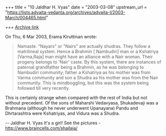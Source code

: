 +++
title = "10 Jaldhar H. Vyas"
date = "2003-03-08"
upstream_url = "https://lists.advaita-vedanta.org/archives/advaita-l/2003-March/004465.html"

+++
[Archive link](https://lists.advaita-vedanta.org/archives/advaita-l/2003-March/004465.html)

On Thu, 6 Mar 2003, Erama Kiruttinan wrote:

> Namaste.
> "Nayars" or "Nairs" are actually shudras.
> They follow a matrilineal system.
> Hence  a Brahmin [ Nambudiri] man or a Kshatriya [Varma,Raja] man might have
> an alliance with a Nair woman. Their progeny belongs to 'Nair' caste. By
> this system, there are instances of paternal grandfather being a Brahmin, as
> he was belonging to Nambudiri community; father a Kshatriya as his mother
> was from Varma community and son a Shudra as his mother was from the Nair
> community.
> This is mindboggling, but this was the system being followed till very
> recently.
>

This is certainly strange when compared with the rest of India but not
without precedent.  Of the sons of Maharshi Vedavyasa, Shukadevaji was a
Brahmana (although he never underwent Upanayana) Pandu and Dhrtarashtra
were Kshatriyas, and Vidura was a Shudra.

--
Jaldhar H. Vyas <jaldhar at braincells.com>
It's a girl! See the pictures - http://www.braincells.com/shailaja/

